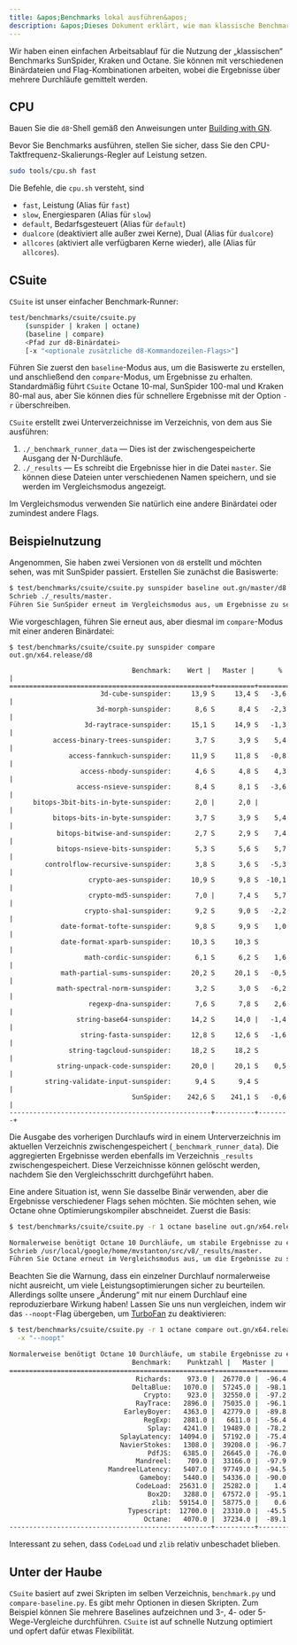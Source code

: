 ```yaml
---
title: &apos;Benchmarks lokal ausführen&apos;
description: &apos;Dieses Dokument erklärt, wie man klassische Benchmark-Suiten in d8 ausführt.&apos;
---
```

Wir haben einen einfachen Arbeitsablauf für die Nutzung der „klassischen“ Benchmarks SunSpider, Kraken und Octane. Sie können mit verschiedenen Binärdateien und Flag-Kombinationen arbeiten, wobei die Ergebnisse über mehrere Durchläufe gemittelt werden.

## CPU

Bauen Sie die `d8`-Shell gemäß den Anweisungen unter [Building with GN](/docs/build-gn).

Bevor Sie Benchmarks ausführen, stellen Sie sicher, dass Sie den CPU-Taktfrequenz-Skalierungs-Regler auf Leistung setzen.

```bash
sudo tools/cpu.sh fast
```

Die Befehle, die `cpu.sh` versteht, sind

- `fast`, Leistung (Alias für `fast`)
- `slow`, Energiesparen (Alias für `slow`)
- `default`, Bedarfsgesteuert (Alias für `default`)
- `dualcore` (deaktiviert alle außer zwei Kerne), Dual (Alias für `dualcore`)
- `allcores` (aktiviert alle verfügbaren Kerne wieder), alle (Alias für `allcores`).

## CSuite

`CSuite` ist unser einfacher Benchmark-Runner:

```bash
test/benchmarks/csuite/csuite.py
    (sunspider | kraken | octane)
    (baseline | compare)
    <Pfad zur d8-Binärdatei>
    [-x "<optionale zusätzliche d8-Kommandozeilen-Flags>"]
```

Führen Sie zuerst den `baseline`-Modus aus, um die Basiswerte zu erstellen, und anschließend den `compare`-Modus, um Ergebnisse zu erhalten. Standardmäßig führt `CSuite` Octane 10-mal, SunSpider 100-mal und Kraken 80-mal aus, aber Sie können dies für schnellere Ergebnisse mit der Option `-r` überschreiben.

`CSuite` erstellt zwei Unterverzeichnisse im Verzeichnis, von dem aus Sie ausführen:

1. `./_benchmark_runner_data` — Dies ist der zwischengespeicherte Ausgang der N-Durchläufe.
1. `./_results` — Es schreibt die Ergebnisse hier in die Datei `master`. Sie können diese
  Dateien unter verschiedenen Namen speichern, und sie werden im Vergleichsmodus angezeigt.

Im Vergleichsmodus verwenden Sie natürlich eine andere Binärdatei oder zumindest andere Flags.

## Beispielnutzung

Angenommen, Sie haben zwei Versionen von `d8` erstellt und möchten sehen, was mit SunSpider passiert. Erstellen Sie zunächst die Basiswerte:

```bash
$ test/benchmarks/csuite/csuite.py sunspider baseline out.gn/master/d8
Schrieb ./_results/master.
Führen Sie SunSpider erneut im Vergleichsmodus aus, um Ergebnisse zu sehen.
```

Wie vorgeschlagen, führen Sie erneut aus, aber diesmal im `compare`-Modus mit einer anderen Binärdatei:

```
$ test/benchmarks/csuite/csuite.py sunspider compare out.gn/x64.release/d8

                               Benchmark:    Wert |   Master |      % |
===================================================+==========+========+
                       3d-cube-sunspider:     13,9 S     13,4 S   -3,6 |
                      3d-morph-sunspider:      8,6 S      8,4 S   -2,3 |
                   3d-raytrace-sunspider:     15,1 S     14,9 S   -1,3 |
           access-binary-trees-sunspider:      3,7 S      3,9 S    5,4 |
               access-fannkuch-sunspider:     11,9 S     11,8 S   -0,8 |
                  access-nbody-sunspider:      4,6 S      4,8 S    4,3 |
                 access-nsieve-sunspider:      8,4 S      8,1 S   -3,6 |
      bitops-3bit-bits-in-byte-sunspider:      2,0 |      2,0 |        |
           bitops-bits-in-byte-sunspider:      3,7 S      3,9 S    5,4 |
            bitops-bitwise-and-sunspider:      2,7 S      2,9 S    7,4 |
            bitops-nsieve-bits-sunspider:      5,3 S      5,6 S    5,7 |
         controlflow-recursive-sunspider:      3,8 S      3,6 S   -5,3 |
                    crypto-aes-sunspider:     10,9 S      9,8 S  -10,1 |
                    crypto-md5-sunspider:      7,0 |      7,4 S    5,7 |
                   crypto-sha1-sunspider:      9,2 S      9,0 S   -2,2 |
             date-format-tofte-sunspider:      9,8 S      9,9 S    1,0 |
             date-format-xparb-sunspider:     10,3 S     10,3 S        |
                   math-cordic-sunspider:      6,1 S      6,2 S    1,6 |
             math-partial-sums-sunspider:     20,2 S     20,1 S   -0,5 |
            math-spectral-norm-sunspider:      3,2 S      3,0 S   -6,2 |
                    regexp-dna-sunspider:      7,6 S      7,8 S    2,6 |
                 string-base64-sunspider:     14,2 S     14,0 |   -1,4 |
                  string-fasta-sunspider:     12,8 S     12,6 S   -1,6 |
               string-tagcloud-sunspider:     18,2 S     18,2 S        |
            string-unpack-code-sunspider:     20,0 |     20,1 S    0,5 |
         string-validate-input-sunspider:      9,4 S      9,4 S        |
                               SunSpider:    242,6 S    241,1 S   -0,6 |
---------------------------------------------------+----------+--------+
```

Die Ausgabe des vorherigen Durchlaufs wird in einem Unterverzeichnis im aktuellen Verzeichnis zwischengespeichert (`_benchmark_runner_data`). Die aggregierten Ergebnisse werden ebenfalls im Verzeichnis `_results` zwischengespeichert. Diese Verzeichnisse können gelöscht werden, nachdem Sie den Vergleichsschritt durchgeführt haben.

Eine andere Situation ist, wenn Sie dasselbe Binär verwenden, aber die Ergebnisse verschiedener Flags sehen möchten. Sie möchten sehen, wie Octane ohne Optimierungskompiler abschneidet. Zuerst die Basis:

```bash
$ test/benchmarks/csuite/csuite.py -r 1 octane baseline out.gn/x64.release/d8

Normalerweise benötigt Octane 10 Durchläufe, um stabile Ergebnisse zu erhalten.
Schrieb /usr/local/google/home/mvstanton/src/v8/_results/master.
Führen Sie Octane erneut im Vergleichsmodus aus, um die Ergebnisse zu sehen.
```

Beachten Sie die Warnung, dass ein einzelner Durchlauf normalerweise nicht ausreicht, um viele Leistungsoptimierungen sicher zu beurteilen. Allerdings sollte unsere „Änderung“ mit nur einem Durchlauf eine reproduzierbare Wirkung haben! Lassen Sie uns nun vergleichen, indem wir das `--noopt`-Flag übergeben, um [TurboFan](/docs/turbofan) zu deaktivieren:

```bash
$ test/benchmarks/csuite/csuite.py -r 1 octane compare out.gn/x64.release/d8 \
  -x "--noopt"

Normalerweise benötigt Octane 10 Durchläufe, um stabile Ergebnisse zu erhalten.
                               Benchmark:    Punktzahl |   Master |      % |
===================================================+==========+========+
                                Richards:    973.0 |  26770.0 |  -96.4 |
                               DeltaBlue:   1070.0 |  57245.0 |  -98.1 |
                                  Crypto:    923.0 |  32550.0 |  -97.2 |
                                RayTrace:   2896.0 |  75035.0 |  -96.1 |
                             EarleyBoyer:   4363.0 |  42779.0 |  -89.8 |
                                  RegExp:   2881.0 |   6611.0 |  -56.4 |
                                   Splay:   4241.0 |  19489.0 |  -78.2 |
                            SplayLatency:  14094.0 |  57192.0 |  -75.4 |
                            NavierStokes:   1308.0 |  39208.0 |  -96.7 |
                                   PdfJS:   6385.0 |  26645.0 |  -76.0 |
                                Mandreel:    709.0 |  33166.0 |  -97.9 |
                         MandreelLatency:   5407.0 |  97749.0 |  -94.5 |
                                 Gameboy:   5440.0 |  54336.0 |  -90.0 |
                                CodeLoad:  25631.0 |  25282.0 |    1.4 |
                                   Box2D:   3288.0 |  67572.0 |  -95.1 |
                                    zlib:  59154.0 |  58775.0 |    0.6 |
                              Typescript:  12700.0 |  23310.0 |  -45.5 |
                                  Octane:   4070.0 |  37234.0 |  -89.1 |
---------------------------------------------------+----------+--------+
```

Interessant zu sehen, dass `CodeLoad` und `zlib` relativ unbeschadet blieben.

## Unter der Haube

`CSuite` basiert auf zwei Skripten im selben Verzeichnis, `benchmark.py` und `compare-baseline.py`. Es gibt mehr Optionen in diesen Skripten. Zum Beispiel können Sie mehrere Baselines aufzeichnen und 3-, 4- oder 5-Wege-Vergleiche durchführen. `CSuite` ist auf schnelle Nutzung optimiert und opfert dafür etwas Flexibilität.
